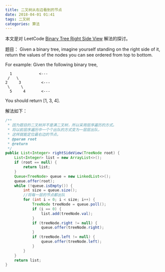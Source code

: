 ```yaml
---
title: 二叉树从右边看到的节点
date: 2018-04-01 01:41
tags: 二叉树
categories: 算法
---
```


本文是对 LeetCode [Binary Tree Right Side View](https://leetcode.com/problems/binary-tree-right-side-view/description/) 解法的探讨。

题目：
Given a binary tree, imagine yourself standing on the right side of it, return the values of the nodes you can see ordered from top to bottom.
<!-- more -->
For example:
Given the following binary tree,
```
  1            <---
 /   \
2     3         <---
 \     \
  5     4       <---
```

You should return [1, 3, 4].


解法如下：

```java
/**
 * 因为题目的二叉树并不是满二叉树，所以采用层序遍历的方式。
 * 将以前层序遍历中一个个出队的方式变为一层层出队，
 * 这样就能定位最右边的节点。
 * @param root
 * @return
 */
public List<Integer> rightSideView(TreeNode root) {
    List<Integer> list = new ArrayList<>();
    if (root == null) {
        return list;
    }
    Queue<TreeNode> queue = new LinkedList<>();
    queue.offer(root);
    while (!queue.isEmpty()) {
        int size = queue.size();
        //将每一层的节点都出队
        for (int i = 0; i < size; i++) {
            TreeNode treeNode = queue.poll();
            if (i == 0) {
                list.add(treeNode.val);
            }
            if (treeNode.right != null) {
                queue.offer(treeNode.right);
            }
            if (treeNode.left != null) {
                queue.offer(treeNode.left);
            }
        }
    }
    return list;
}
```
